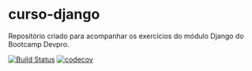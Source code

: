 # curso-django
Repositório criado para acompanhar os exercícios do módulo Django do Bootcamp Devpro.

[![Build Status](https://app.travis-ci.com/rafael-hsm/curso-django.svg?branch=main)](https://app.travis-ci.com/rafael-hsm/curso-django)
[![codecov](https://codecov.io/gh/rafael-hsm/curso-django/branch/main/graph/badge.svg?token=T8fmwqVzY7)](https://codecov.io/gh/rafael-hsm/curso-django)

